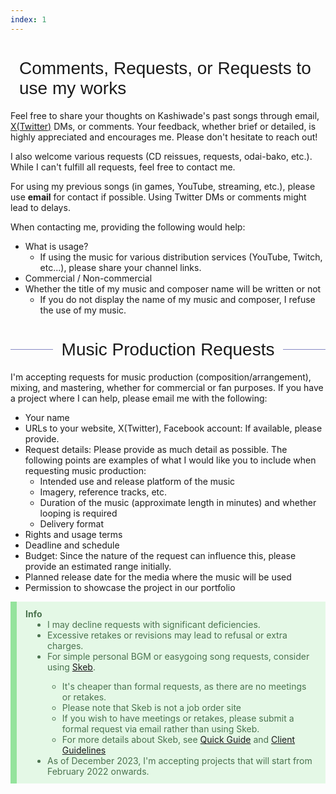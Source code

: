 ```yaml
---
index: 1
---
```


<h1 class="contact">Comments, Requests, or Requests to use my works</h1>

Feel free to share your thoughts on Kashiwade's past songs through email, [X(Twitter)](https://twitter.com/Kashiwade_music) DMs, or comments. Your feedback, whether brief or detailed, is highly appreciated and encourages me. Please don't hesitate to reach out!

I also welcome various requests (CD reissues, requests, odai-bako, etc.). While I can't fulfill all requests, feel free to contact me.

For using my previous songs (in games, YouTube, streaming, etc.), please use **email** for contact if possible. Using Twitter DMs or comments might lead to delays.

When contacting me, providing the following would help:
- What is usage?
  - If using the music for various distribution services (YouTube, Twitch, etc...), please share your channel links.
- Commercial / Non-commercial
- Whether the title of my music and composer name will be written or not
  - If you do not display the name of my music and composer, I refuse the use of my music.

<h1 class="contact">Music Production Requests</h1>

I'm accepting requests for music production (composition/arrangement), mixing, and mastering, whether for commercial or fan purposes. If you have a project where I can help, please email me with the following:

- Your name
- URLs to your website, X(Twitter), Facebook account: If available, please provide.
- Request details: Please provide as much detail as possible. The following points are examples of what I would like you to include when requesting music production:
  - Intended use and release platform of the music
  - Imagery, reference tracks, etc.
  - Duration of the music (approximate length in minutes) and whether looping is required
  - Delivery format
- Rights and usage terms
- Deadline and schedule
- Budget: Since the nature of the request can influence this, please provide an estimated range initially.
- Planned release date for the media where the music will be used
- Permission to showcase the project in our portfolio

<div class="info">
<b>Info</b>
  <ul>
    <li>I may decline requests with significant deficiencies.</li>
    <li>Excessive retakes or revisions may lead to refusal or extra charges.</li>
    <li>For simple personal BGM or easygoing song requests, consider using <a href="https://skeb.jp/@kashiwade" target="_blank" rel="noopener noreferrer">Skeb</a>.</li>
    <ul>
        <li>It's cheaper than formal requests, as there are no meetings or retakes.</li>
        <li>Please note that Skeb is not a job order site</li>
        <li>If you wish to have meetings or retakes, please submit a formal request via email rather than using Skeb.</li>
        <li>For more details about Skeb, see <a href="https://medium.com/skeb-jp/guide-154f3a80c3b6" target="_blank" rel="noopener noreferrer">Quick Guide</a> and <a href="https://skeb.jp/client" target="_blank" rel="noopener noreferrer">Client Guidelines</a></li>
    </ul>
    <li>As of December 2023, I'm accepting projects that will start from February 2022 onwards.</li>
  </ul>
</div>

<style>
h1.contact {
  display: flex;
  align-items: center;
  font-family: "Kanit", "Noto Sans JP", sans-serif;
  font-weight: 200;
  font-size: "2em";
}

h1.contact:before, h1.contact:after{
  content: '';
  flex-grow: 1;
  height: 1px;
  background: #878ac4;
}

h1.contact:before{
  margin-right: 0.5em;
}

h1.contact:after{
  margin-left: 0.5em;
}

@media screen and (max-width: 700px){
  h1 {
    font-size: "1.6em";
    font-weight: 300;
  }
}
 
div.info {
  padding: 0.8em 1em;
    color: #4a724e;
    background: #e4f8e6;
    border-left: solid 10px #94e39c;
}

div.info > ul {
  margin: 0;
  padding-left: 35px;
}

</style>